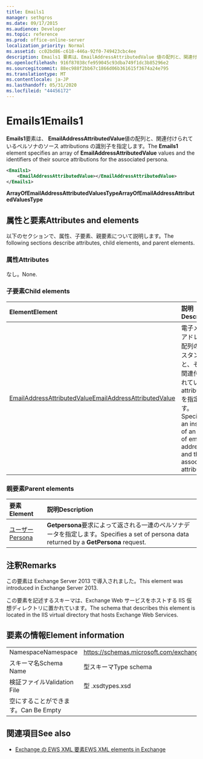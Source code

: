 ```yaml
---
title: Emails1
manager: sethgros
ms.date: 09/17/2015
ms.audience: Developer
ms.topic: reference
ms.prod: office-online-server
localization_priority: Normal
ms.assetid: cc02bd86-c618-446a-92f0-749423cbc4ee
description: Emails1 要素は、EmailAddressAttributedValue 値の配列と、関連付けられているペルソナのソース attributions の識別子を指定します。
ms.openlocfilehash: 916f87038cfe959045c93dba749f1dc3b85296e2
ms.sourcegitcommit: 88ec988f2bb67c1866d06b361615f3674a24e795
ms.translationtype: MT
ms.contentlocale: ja-JP
ms.lasthandoff: 05/31/2020
ms.locfileid: "44456172"
---
```

# <a name="emails1"></a><span data-ttu-id="47f86-103">Emails1</span><span class="sxs-lookup"><span data-stu-id="47f86-103">Emails1</span></span>

<span data-ttu-id="47f86-104">**Emails1**要素は、 **EmailAddressAttributedValue**値の配列と、関連付けられているペルソナのソース attributions の識別子を指定します。</span><span class="sxs-lookup"><span data-stu-id="47f86-104">The **Emails1** element specifies an array of **EmailAddressAttributedValue** values and the identifiers of their source attributions for the associated persona.</span></span> 
  
```XML
<Emails1>
    <EmailAddressAttributedValue></EmailAddressAttributedValue>
</Emails1>
```

 <span data-ttu-id="47f86-105">**ArrayOfEmailAddressAttributedValuesType**</span><span class="sxs-lookup"><span data-stu-id="47f86-105">**ArrayOfEmailAddressAttributedValuesType**</span></span>
## <a name="attributes-and-elements"></a><span data-ttu-id="47f86-106">属性と要素</span><span class="sxs-lookup"><span data-stu-id="47f86-106">Attributes and elements</span></span>

<span data-ttu-id="47f86-107">以下のセクションで、属性、子要素、親要素について説明します。</span><span class="sxs-lookup"><span data-stu-id="47f86-107">The following sections describe attributes, child elements, and parent elements.</span></span>
  
### <a name="attributes"></a><span data-ttu-id="47f86-108">属性</span><span class="sxs-lookup"><span data-stu-id="47f86-108">Attributes</span></span>

<span data-ttu-id="47f86-109">なし。</span><span class="sxs-lookup"><span data-stu-id="47f86-109">None.</span></span>
  
### <a name="child-elements"></a><span data-ttu-id="47f86-110">子要素</span><span class="sxs-lookup"><span data-stu-id="47f86-110">Child elements</span></span>

|<span data-ttu-id="47f86-111">**Element**</span><span class="sxs-lookup"><span data-stu-id="47f86-111">**Element**</span></span>|<span data-ttu-id="47f86-112">**説明**</span><span class="sxs-lookup"><span data-stu-id="47f86-112">**Description**</span></span>|
|:-----|:-----|
|[<span data-ttu-id="47f86-113">EmailAddressAttributedValue</span><span class="sxs-lookup"><span data-stu-id="47f86-113">EmailAddressAttributedValue</span></span>](emailaddressattributedvalue.md) <br/> |<span data-ttu-id="47f86-114">電子メールアドレスの配列のインスタンスと、それに関連付けられている attributions を指定します。</span><span class="sxs-lookup"><span data-stu-id="47f86-114">Specifies an instance of an array of email addresses and their associated attributions.</span></span>  <br/> |
   
### <a name="parent-elements"></a><span data-ttu-id="47f86-115">親要素</span><span class="sxs-lookup"><span data-stu-id="47f86-115">Parent elements</span></span>

|<span data-ttu-id="47f86-116">**要素**</span><span class="sxs-lookup"><span data-stu-id="47f86-116">**Element**</span></span>|<span data-ttu-id="47f86-117">**説明**</span><span class="sxs-lookup"><span data-stu-id="47f86-117">**Description**</span></span>|
|:-----|:-----|
|[<span data-ttu-id="47f86-118">ユーザー</span><span class="sxs-lookup"><span data-stu-id="47f86-118">Persona</span></span>](persona.md) <br/> |<span data-ttu-id="47f86-119">**Getpersona**要求によって返される一連のペルソナデータを指定します。</span><span class="sxs-lookup"><span data-stu-id="47f86-119">Specifies a set of persona data returned by a **GetPersona** request.</span></span>  <br/> |
   
## <a name="remarks"></a><span data-ttu-id="47f86-120">注釈</span><span class="sxs-lookup"><span data-stu-id="47f86-120">Remarks</span></span>

<span data-ttu-id="47f86-121">この要素は Exchange Server 2013 で導入されました。</span><span class="sxs-lookup"><span data-stu-id="47f86-121">This element was introduced in Exchange Server 2013.</span></span>
  
<span data-ttu-id="47f86-122">この要素を記述するスキーマは、Exchange Web サービスをホストする IIS 仮想ディレクトリに置かれています。</span><span class="sxs-lookup"><span data-stu-id="47f86-122">The schema that describes this element is located in the IIS virtual directory that hosts Exchange Web Services.</span></span>
  
## <a name="element-information"></a><span data-ttu-id="47f86-123">要素の情報</span><span class="sxs-lookup"><span data-stu-id="47f86-123">Element information</span></span>

|||
|:-----|:-----|
|<span data-ttu-id="47f86-124">Namespace</span><span class="sxs-lookup"><span data-stu-id="47f86-124">Namespace</span></span>  <br/> |https://schemas.microsoft.com/exchange/services/2006/types  <br/> |
|<span data-ttu-id="47f86-125">スキーマ名</span><span class="sxs-lookup"><span data-stu-id="47f86-125">Schema Name</span></span>  <br/> |<span data-ttu-id="47f86-126">型スキーマ</span><span class="sxs-lookup"><span data-stu-id="47f86-126">Type schema</span></span>  <br/> |
|<span data-ttu-id="47f86-127">検証ファイル</span><span class="sxs-lookup"><span data-stu-id="47f86-127">Validation File</span></span>  <br/> |<span data-ttu-id="47f86-128">型 .xsd</span><span class="sxs-lookup"><span data-stu-id="47f86-128">types.xsd</span></span>  <br/> |
|<span data-ttu-id="47f86-129">空にすることができます。</span><span class="sxs-lookup"><span data-stu-id="47f86-129">Can Be Empty</span></span>  <br/> ||
   
## <a name="see-also"></a><span data-ttu-id="47f86-130">関連項目</span><span class="sxs-lookup"><span data-stu-id="47f86-130">See also</span></span>



- [<span data-ttu-id="47f86-131">Exchange の EWS XML 要素</span><span class="sxs-lookup"><span data-stu-id="47f86-131">EWS XML elements in Exchange</span></span>](ews-xml-elements-in-exchange.md)

